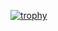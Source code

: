 

[![trophy](https://github-profile-trophy.vercel.app/?username=shengbo-ma&row=1&column=7)](https://github.com/shengbo-ma)
<!-- 
| <img align="center" src="https://github-readme-stats.vercel.app/api?username=shengbo-ma&show_icons=true&hide_border=true" /> | <img align="center" src="https://github-readme-streak-stats.herokuapp.com?user=shengbo-ma&hide_border=true&date_format=M%20j%5B%2C%20Y%5D&ring=7EDDCF&fire=7EDDCF" /> |
| ------------------------------------------------------------ | ------------------------------------------------------------ |

![](https://komarev.com/ghpvc/?username=shengbo-ma&color=brightgreen)
 -->

